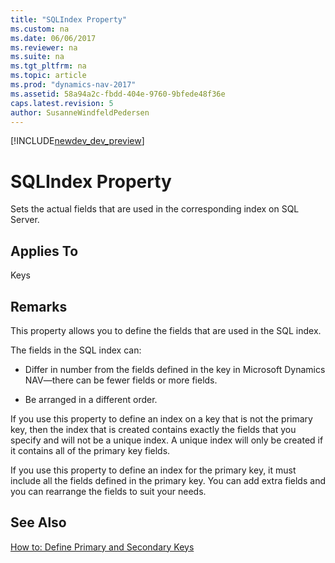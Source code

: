 ```yaml
---
title: "SQLIndex Property"
ms.custom: na
ms.date: 06/06/2017
ms.reviewer: na
ms.suite: na
ms.tgt_pltfrm: na
ms.topic: article
ms.prod: "dynamics-nav-2017"
ms.assetid: 58a94a2c-fbdd-404e-9760-9bfede48f36e
caps.latest.revision: 5
author: SusanneWindfeldPedersen
---
```


[!INCLUDE[newdev_dev_preview](../includes/newdev_dev_preview.md)]

# SQLIndex Property
Sets the actual fields that are used in the corresponding index on SQL Server.  
  
## Applies To  
 Keys  
  
## Remarks  
 This property allows you to define the fields that are used in the SQL index.  
  
 The fields in the SQL index can:  
  
-   Differ in number from the fields defined in the key in Microsoft Dynamics NAV—there can be fewer fields or more fields.  
  
-   Be arranged in a different order.  
  
 If you use this property to define an index on a key that is not the primary key, then the index that is created contains exactly the fields that you specify and will not be a unique index. A unique index will only be created if it contains all of the primary key fields.  
  
 If you use this property to define an index for the primary key, it must include all the fields defined in the primary key. You can add extra fields and you can rearrange the fields to suit your needs.  
  
## See Also  
 [How to: Define Primary and Secondary Keys](How-to--Define-Primary-and-Secondary-Keys.md)